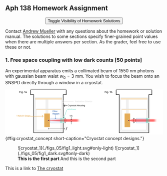 ## Aph 138 Homework Assignment

<!-- [Toggle Visibility of Homework Solutions](#){ .md-button .md-button--primary } -->

<button style="display: block; margin-left: auto; margin-right: auto" class="md-button md-button--primary">Toggle Visibility of Homework Solutions</button></td>

<span class=blue>Contact [Andrew Mueller](mailto:andrewstermueller@gmail.com) with any questions about the homework or solution manual. The solutions to some sections specify finer-grained point values when there are multiple answers per section. As the grader, feel free to use these or not. </span>

### 1. Free space coupling with low dark counts [50 points]
An experimental apparatus emits a collimated beam of $1550~\mathrm{nm}$ photons with gaussian beam waist $w_0 = 3~\mathrm{mm}$. You wish to focus the beam onto an SNSPD directly through a window in a cryostat. 



![**Cryostat concept designs** ](./figs_05/fig1_light.svg){#fig:cryostat_concept short-caption="Cryostat concept designs."}

<figure markdown>
<a name="histogram_1"></a>
  ![cryostat_1](./figs_05/fig1_light.svg#only-light)
  ![cryostat_1](./figs_05/fig1_dark.svg#only-dark)
  <figcaption><b> This is the first part </b>And this is the second part</figcaption>
</figure>

This is a link to [The cryostat](./#cryostat_1)


<script src="/chapter_05/section_05.js"></script>